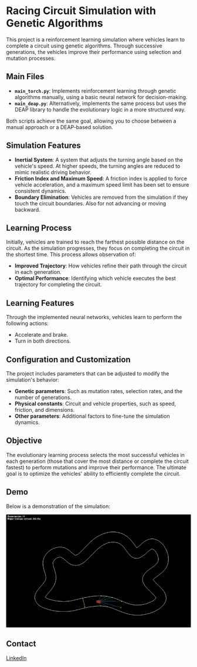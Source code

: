 # Racing Circuit Simulation with Genetic Algorithms

This project is a reinforcement learning simulation where vehicles learn to complete a circuit using genetic algorithms. Through successive generations, the vehicles improve their performance using selection and mutation processes.

## Main Files

- **`main_torch.py`**: Implements reinforcement learning through genetic algorithms manually, using a basic neural network for decision-making.
- **`main_deap.py`**: Alternatively, implements the same process but uses the DEAP library to handle the evolutionary logic in a more structured way.

Both scripts achieve the same goal, allowing you to choose between a manual approach or a DEAP-based solution.

## Simulation Features

- **Inertial System**: A system that adjusts the turning angle based on the vehicle's speed. At higher speeds, the turning angles are reduced to mimic realistic driving behavior.
- **Friction Index and Maximum Speed**: A friction index is applied to force vehicle acceleration, and a maximum speed limit has been set to ensure consistent dynamics.
- **Boundary Elimination**: Vehicles are removed from the simulation if they touch the circuit boundaries. Also for not advancing or moving backward.

## Learning Process

Initially, vehicles are trained to reach the farthest possible distance on the circuit. As the simulation progresses, they focus on completing the circuit in the shortest time. This process allows observation of:

- **Improved Trajectory**: How vehicles refine their path through the circuit in each generation.
- **Optimal Performance**: Identifying which vehicle executes the best trajectory for completing the circuit.

## Learning Features

Through the implemented neural networks, vehicles learn to perform the following actions:
- Accelerate and brake.
- Turn in both directions.

## Configuration and Customization

The project includes parameters that can be adjusted to modify the simulation's behavior:

- **Genetic parameters**: Such as mutation rates, selection rates, and the number of generations.
- **Physical constants**: Circuit and vehicle properties, such as speed, friction, and dimensions.
- **Other parameters**: Additional factors to fine-tune the simulation dynamics.

## Objective

The evolutionary learning process selects the most successful vehicles in each generation (those that cover the most distance or complete the circuit fastest) to perform mutations and improve their performance. The ultimate goal is to optimize the vehicles' ability to efficiently complete the circuit.

## Demo

Below is a demonstration of the simulation:

![Simulation Demo](docs/demo_2.gif)

## Contact

[LinkedIn](https://www.linkedin.com/in/fabianmelchor/)